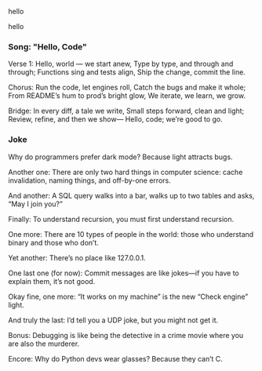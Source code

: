 
hello

hello

### Song: "Hello, Code"

Verse 1:
Hello, world — we start anew,
Type by type, and through and through;
Functions sing and tests align,
Ship the change, commit the line.

Chorus:
Run the code, let engines roll,
Catch the bugs and make it whole;
From README’s hum to prod’s bright glow,
We iterate, we learn, we grow.

Bridge:
In every diff, a tale we write,
Small steps forward, clean and light;
Review, refine, and then we show—
Hello, code; we’re good to go.


### Joke

Why do programmers prefer dark mode? Because light attracts bugs.

Another one: There are only two hard things in computer science: cache invalidation, naming things, and off-by-one errors.

And another: A SQL query walks into a bar, walks up to two tables and asks, “May I join you?”

Finally: To understand recursion, you must first understand recursion.

One more: There are 10 types of people in the world: those who understand binary and those who don’t.

Yet another: There’s no place like 127.0.0.1.

One last one (for now): Commit messages are like jokes—if you have to explain them, it’s not good.

Okay fine, one more: “It works on my machine” is the new “Check engine” light.

And truly the last: I’d tell you a UDP joke, but you might not get it.

Bonus: Debugging is like being the detective in a crime movie where you are also the murderer.

Encore: Why do Python devs wear glasses? Because they can’t C.



